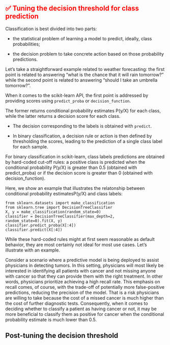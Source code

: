 <h2 style="color:red;">✅ Tuning the decision threshold for class prediction</h2>

Classification is best divided into two parts:

- the statistical problem of learning a model to predict, ideally, class probabilities;

- the decision problem to take concrete action based on those probability predictions.

Let’s take a straightforward example related to weather forecasting: the first point is related to answering “what is the chance that it will rain tomorrow?” while the second point is related to answering “should I take an umbrella tomorrow?”.


When it comes to the scikit-learn API, the first point is addressed by providing scores using ```predict_proba``` or ```decision_function```. 

The former returns conditional probability estimates P(y/X) for each class, while the latter returns a decision score for each class.

- The decision corresponding to the labels is obtained with ```predict```.

- In binary classification, a decision rule or action is then defined by thresholding the scores, leading to the prediction of a single class label for each sample.

For binary classification in scikit-learn, class labels predictions are obtained by hard-coded cut-off rules: a positive class is predicted when the conditional probability P(y/X) is greater than 0.5 (obtained with predict_proba) or if the decision score is greater than 0 (obtained with decision_function).


Here, we show an example that illustrates the relatonship between conditional probability estimatesP(y/X) and class labels:

```
from sklearn.datasets import make_classification
from sklearn.tree import DecisionTreeClassifier
X, y = make_classification(random_state=0)
classifier = DecisionTreeClassifier(max_depth=2, random_state=0).fit(X, y)
classifier.predict_proba(X[:4])
classifier.predict(X[:4])
```

While these hard-coded rules might at first seem reasonable as default behavior, they are most certainly not ideal for most use cases. Let’s illustrate with an example.

Consider a scenario where a predictive model is being deployed to assist physicians in detecting tumors. In this setting, physicians will most likely be interested in identifying all patients with cancer and not missing anyone with cancer so that they can provide them with the right treatment. In other words, physicians prioritize achieving a high recall rate. This emphasis on recall comes, of course, with the trade-off of potentially more false-positive predictions, reducing the precision of the model. That is a risk physicians are willing to take because the cost of a missed cancer is much higher than the cost of further diagnostic tests. Consequently, when it comes to deciding whether to classify a patient as having cancer or not, it may be more beneficial to classify them as positive for cancer when the conditional probability estimate is much lower than 0.5.


## Post-tuning the decision threshold

